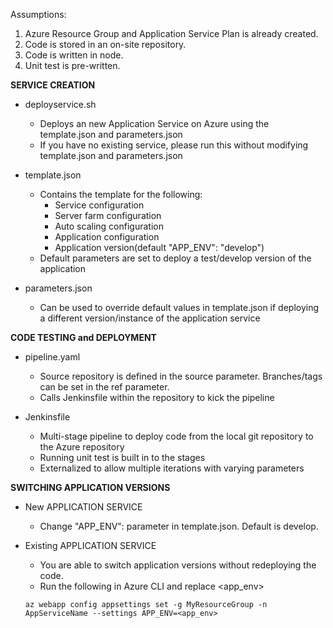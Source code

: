 Assumptions:
1. Azure Resource Group and Application Service Plan is already created.
2. Code is stored in an on-site repository.
3. Code is written in node.
4. Unit test is pre-written.


**SERVICE CREATION**


- deployservice.sh
    - Deploys an new Application Service on Azure using the template.json and parameters.json
    - If you have no existing service, please run this without modifying template.json and parameters.json

- template.json
    - Contains the template for the following:
        - Service configuration
        - Server farm configuration
        - Auto scaling configuration
        - Application configuration
        - Application version(default "APP_ENV": "develop")
    - Default parameters are set to deploy a test/develop version of the application

- parameters.json
    - Can be used to override default values in template.json if deploying a different version/instance of the application service


**CODE TESTING and DEPLOYMENT**


- pipeline.yaml
    - Source repository is defined in the source parameter. Branches/tags can be set in the ref parameter.
    - Calls Jenkinsfile within the repository to kick the pipeline

- Jenkinsfile
    - Multi-stage pipeline to deploy code from the local git repository to the Azure repository
    - Running unit test is built in to the stages
    - Externalized to allow multiple iterations with varying parameters


**SWITCHING APPLICATION VERSIONS**


- New APPLICATION SERVICE
    - Change "APP_ENV": parameter in template.json. Default is develop.

- Existing APPLICATION SERVICE
    - You are able to switch application versions without redeploying the code.
    - Run the following in Azure CLI and replace <app_env>

  `az webapp config appsettings set -g MyResourceGroup -n AppServiceName --settings APP_ENV=<app_env>`
